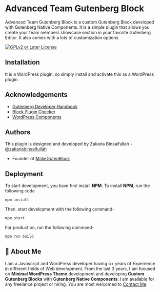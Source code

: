 # Advanced Team Gutenberg Block

Advanced Team Gutenberg Block is a custom Gutenberg Block developed with Gutenberg Native Components. It is a simple
plugin that allows you create your team members showcase section in your favorite Gutenberg Editor. It also comes with a lots of customization options.

[![GPLv2 or Later License](https://img.shields.io/badge/License-GPL%20v3-yellow.svg)](https://opensource.org/licenses/)

## Installation

It is a WordPress plugin, so simply install and activate this as a WordPress plugin.

## Acknowledgements

-   [Gutenberg Developer Handbook](https://developer.wordpress.org/block-editor/)
-   [Block Plugin Checker](https://wordpress.org/plugins/developers/block-plugin-validator/)
-   [WordPress Components](https://wordpress.github.io/gutenberg/)

## Authors

This plugin is designed and developed by Zakaria Binsaifullah - [@zakariabinsaifullah](https://www.github.com/zakariabinsaifullah)

-   Founder of [MakeGutenBlock](https://makegutenblock.com)

## Deployment

To start development, you have first install **NPM**. To install **NPM**, run the following code

```bash
npm install
```

Then, start development with the following command-

```bash
npm start
```

For production, run the following command-

```bash
npm run build
```

## 🚀 About Me

I am a Javascript and WordPress developer having 5+ years of Experience in different fields of Web development. From
the last 3 years, I am focused on **Minimal WordPress Theme** development and developing **Custom Gutenberg Blocks** with **Gutenberg Native Components**.
I am available for any freelance project or hiring. You are most welcomed to [Contact Me](https://makegutenblock.com)
